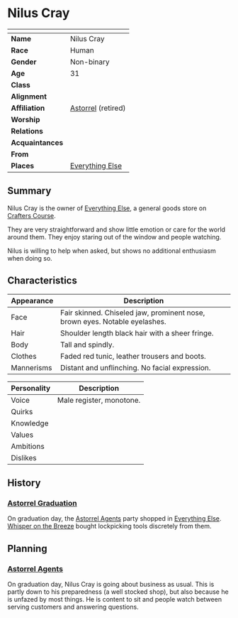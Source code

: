 # Nilus Cray

| []() | |
| --- | --- |
| **Name** | Nilus Cray |
| **Race** | Human |
| **Gender** | Non-binary |
| **Age** | 31 |
| **Class** | |
| **Alignment** | |
| **Affiliation** | [Astorrel](../civilisations/kingdom-of-astor/organisations/astorrel/README.md) (retired) |
| **Worship** | |
| **Relations** | |
| **Acquaintances** | |
| **From** | |
| **Places** | [Everything Else](../civilisations/kingdom-of-astor/settlements/northhaven/places/everything-else.md) |

## Summary

Nilus Cray is the owner of [Everything Else](../civilisations/kingdom-of-astor/settlements/northhaven/places/everything-else.md), a general goods store on [Crafters Course](../civilisations/kingdom-of-astor/settlements/northhaven/places/crafters-course.md).

They are very straightforward and show little emotion or care for the world around them. They enjoy staring out of the window and people watching.

Nilus is willing to help when asked, but shows no additional enthusiasm when doing so.

## Characteristics

| Appearance | Description |
| --- | --- |
| Face | Fair skinned. Chiseled jaw, prominent nose, brown eyes. Notable eyelashes. |
| Hair | Shoulder length black hair with a sheer fringe. |
| Body | Tall and spindly. |
| Clothes | Faded red tunic, leather trousers and boots. |
| Mannerisms | Distant and unflinching. No facial expression. |

| Personality | Description |
| --- | --- |
| Voice | Male register, monotone. |
| Quirks | |
| Knowledge | |
| Values | |
| Ambitions | |
| Dislikes | |

## History

### [Astorrel Graduation](../../campaigns/astorrel-agents/storylines/astorrel-graduation.md)

On graduation day, the [Astorrel Agents](../../campaigns/astorrel-agents/README.md) party shopped in [Everything Else](../civilisations/kingdom-of-astor/settlements/northhaven/places/everything-else.md). [Whisper on the Breeze](whisper-on-the-breeze.md) bought lockpicking tools discretely from them.  

## Planning

### [Astorrel Agents](../../campaigns/astorrel-agents/README.md)

On graduation day, Nilus Cray is going about business as usual. This is partly down to his preparedness (a well stocked shop), but also because he is unfazed by most things. He is content to sit and people watch between serving customers and answering questions.
